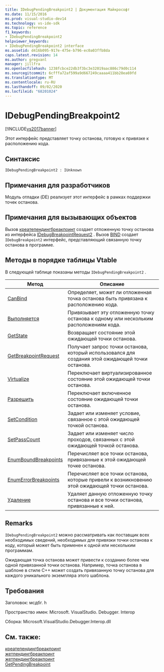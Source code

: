 ```yaml
---
title: IDebugPendingBreakpoint2 | Документация Майкрософт
ms.date: 11/15/2016
ms.prod: visual-studio-dev14
ms.technology: vs-ide-sdk
ms.topic: reference
f1_keywords:
- IDebugPendingBreakpoint2
helpviewer_keywords:
- IDebugPendingBreakpoint2 interface
ms.assetid: d416b095-917e-475e-b796-ec0a03ffb8da
caps.latest.revision: 14
ms.author: gregvanl
manager: jillfra
ms.openlocfilehash: 1238fcbce22db3f3bc3e32019aac886c79d0c114
ms.sourcegitcommit: 6cfffa72af599a9d667249caaaa411bb28ea69fd
ms.translationtype: MT
ms.contentlocale: ru-RU
ms.lasthandoff: 09/02/2020
ms.locfileid: "68201024"
---
```

# <a name="idebugpendingbreakpoint2"></a>IDebugPendingBreakpoint2
[!INCLUDE[vs2017banner](../../../includes/vs2017banner.md)]

Этот интерфейс представляет точку останова, готовую к привязке к расположению кода.  
  
## <a name="syntax"></a>Синтаксис  
  
```  
IDebugPendingBreakpoint2 : IUnknown  
```  
  
## <a name="notes-for-implementers"></a>Примечания для разработчиков  
 Модуль отладки (DE) реализует этот интерфейс в рамках поддержки точек останова.  
  
## <a name="notes-for-callers"></a>Примечания для вызывающих объектов  
 Вызов [креатепендингбреакпоинт](../../../extensibility/debugger/reference/idebugengine2-creatependingbreakpoint.md) создает отложенную точку останова из интерфейса [IDebugBreakpointRequest2](../../../extensibility/debugger/reference/idebugbreakpointrequest2.md) . Вызов [BIND](../../../extensibility/debugger/reference/idebugpendingbreakpoint2-bind.md) создает `IDebugBreakpoint2` интерфейс, представляющий связанную точку останова в программе.  
  
## <a name="methods-in-vtable-order"></a>Методы в порядке таблицы Vtable  
 В следующей таблице показаны методы `IDebugPendingBreakpoint2` .  
  
|Метод|Описание|  
|------------|-----------------|  
|[CanBind](../../../extensibility/debugger/reference/idebugpendingbreakpoint2-canbind.md)|Определяет, может ли отложенная точка останова быть привязана к расположению кода.|  
|[Выполняется](../../../extensibility/debugger/reference/idebugpendingbreakpoint2-bind.md)|Привязывает эту отложенную точку останова к одному или нескольким расположениям кода.|  
|[GetState](../../../extensibility/debugger/reference/idebugpendingbreakpoint2-getstate.md)|Возвращает состояние этой ожидающей точки останова.|  
|[GetBreakpointRequest](../../../extensibility/debugger/reference/idebugpendingbreakpoint2-getbreakpointrequest.md)|Получает запрос точки останова, который использовался для создания этой ожидающей точки останова.|  
|[Virtualize](../../../extensibility/debugger/reference/idebugpendingbreakpoint2-virtualize.md)|Переключает виртуализированное состояние этой ожидающей точки останова.|  
|[Разрешить](../../../extensibility/debugger/reference/idebugpendingbreakpoint2-enable.md)|Переключает включенное состояние ожидающей точки останова.|  
|[SetCondition](../../../extensibility/debugger/reference/idebugpendingbreakpoint2-setcondition.md)|Задает или изменяет условие, связанное с этой ожидающей точкой останова.|  
|[SetPassCount](../../../extensibility/debugger/reference/idebugpendingbreakpoint2-setpasscount.md)|Задает или изменяет число проходов, связанных с этой ожидающей точкой останова.|  
|[EnumBoundBreakpoints](../../../extensibility/debugger/reference/idebugpendingbreakpoint2-enumboundbreakpoints.md)|Перечисляет все точки останова, привязанные к этой ожидающей точке останова.|  
|[EnumErrorBreakpoints](../../../extensibility/debugger/reference/idebugpendingbreakpoint2-enumerrorbreakpoints.md)|Перечисляет все точки останова, которые привели к возникновению этой ожидающей точки останова.|  
|[Удаление](../../../extensibility/debugger/reference/idebugpendingbreakpoint2-delete.md)|Удаляет данную отложенную точку останова и все точки останова, привязанные к ней.|  
  
## <a name="remarks"></a>Remarks  
 `IDebugPendingBreakpoint2` можно рассматривать как поставщик всех необходимых сведений, необходимых для привязки точки останова к коду, который может быть применен к одной или нескольким программам.  
  
 Ожидающая точка останова может привести к созданию более чем одной привязанной точки останова. Например, точка останова в шаблоне в стиле C++ может создать привязанную точку останова для каждого уникального экземпляра этого шаблона.  
  
## <a name="requirements"></a>Требования  
 Заголовок: мсдбг. h  
  
 Пространство имен: Microsoft. VisualStudio. Debugger. Interop  
  
 Сборка: Microsoft.VisualStudio.Debugger.Interop.dll  
  
## <a name="see-also"></a>См. также:  
 [креатепендингбреакпоинт](../../../extensibility/debugger/reference/idebugengine2-creatependingbreakpoint.md)   
 [жетпендингбреакпоинт](../../../extensibility/debugger/reference/idebugbreakpointboundevent2-getpendingbreakpoint.md)   
 [жетпендингбреакпоинт](../../../extensibility/debugger/reference/idebugboundbreakpoint2-getpendingbreakpoint.md)   
 [GetPendingBreakpoint](../../../extensibility/debugger/reference/idebugerrorbreakpoint2-getpendingbreakpoint.md)

